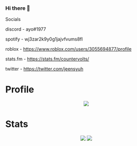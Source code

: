 ### Hi there 👋

Socials

discord - ayo#1977

spotify - wj3zar2k9y0g1jajvfvums8fl

roblox - https://www.roblox.com/users/3055694877/profile

stats.fm - https://stats.fm/countervolts/

twitter - https://twitter.com/jeensyuh

# Profile
<p align = "center">
    <img src = "https://discord.c99.nl/widget/theme-5/488368000055902228.png"/>
</p>


# Stats
<p align = "center">
    <img src = "https://github-readme-stats.vercel.app/api/top-langs/?username=countervolts&layout=compact&theme=dark"/>
    <img src = "https://github-readme-stats.vercel.app/api?username=countervolts&show_icons=true&theme=dracula"/>
</p>
